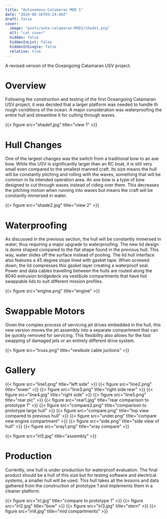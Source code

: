 ```yaml
---
title: "Autonomous Catamaran MOD 1"
date: "2024-08-16T03:24:40Z"
draft: false
cover:
  image: "posts/auto-catamaran-MOD1/shade1.png"
  alt: "cat cover"
  hidden: false
  hiddenInList: false
  hiddenInSingle: false
  relative: true
---
```


A revised version of the Oceangoing Catamaran USV project.

# Overview
Following the construction and testing of the first Oceangoing Catamaran USV project, it was decided that a larger platform was needed to handle th rough conditions of the ocean. A major consideration was waterproofing the entire hull and streamline it for cutting through waves. 

{{< figure src="shade1.jpg" title="view 1" >}}

# Hull Changes
One of the largest changes was the switch from a traditional bow to an axe bow. While this USV is significantly larger than an RC boat, it is still very small even compared to the smallest manned craft. Its size means the hull will be constantly pitching and rolling with the waves, something that will be common in its intended operation area. An axe bow is a type of bow designed to cut through waves instead of riding over them. This decreases the pitching motion when running into
waves but means the craft will be constantly immersed in water.

{{< figure src="shade2.jpg" title="view 2" >}}

# Waterproofing
As discussed in the previous section, the hull will be constantly immersed in water, thus requiring a major upgrade to waterproofing. The new lid design is dome shaped compared to the flat shape found in the previous hull. This way, water slides off the surface instead of pooling. The lid hull interface also features a 45 degree slope lined with gasket tape. When screwed down, the lid compresses this gasket layer creating a waterproof seal. Power and data cables travelling between the hulls
are routed along the 8040 extrusion bridgedeck via vestibule compartments that have hot swappable lids to suit different mission profiles. 

{{< figure src="engine.png" title="engine" >}}

# Swappable Motors
Given the complex process of servicing jet drives embedded in the hull, this new version moves the jet assembly into a separate compartment that can be quickly removed for servicing. This flexibility also allows for the fast swapping of damaged jets or an entirely different drive system.

{{< figure src="truss.png" title="vesibule cable juctions" >}}

# Gallery
{{< figure src="line1.png" title="left side" >}}
{{< figure src="line2.png" title="lower" >}}
{{< figure src="line3.png" title="right side rear" >}}
{{< figure src="line4.jpg" title="right side" >}}
{{< figure src="line5.png" title="rear pic" >}}
{{< figure src="rear1.jpg" title="rear comparison to prototype 1" >}}
{{< figure src="compare2.png" title="comparison to prototype large hull" >}}
{{< figure src="compare.png" title="top view compared to previous hull" >}}
{{< figure src="under.png" title="compare new engine compartment" >}}
{{< figure src="side.png" title="side view of hull" >}}
{{< figure src="xray1.png" title="xray compare" >}}

{{< figure src="irl5.jpg" title="assembly" >}}

# Production
Currently, one hull is under production for waterproof evaluation. The final product should be a hull of this size but for testing software and electrical systems, a smaller hull will be used. This hull takes all the lessons and data gathered from the construction of prototype 1 and implements them in a cleaner platform.

{{< figure src="irl.jpg" title="compare to prototype 1" >}}
{{< figure src="irl2.jpg" title="bow" >}}
{{< figure src="irl3.jpg" title="stern" >}}
{{< figure src="irl4.jpg" title="mid compartments" >}}




